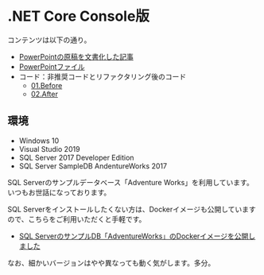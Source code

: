 # .NET Core Console版

コンテンツは以下の通り。

- [PowerPointの原稿を文書化した記事](https://www.nuits.jp/entry/easiest-clean-architecture-2019-09-vsuc)
- [PowerPointファイル](Easiest-Clean-Architecture-for-DotNetConsole.pptx)
- コード：非推奨コードとリファクタリング後のコード
    - [01.Before](01.Before)
    - [02.After](02.After)

## 環境

* Windows 10
* Visual Studio 2019
* SQL Server 2017 Developer Edition
* SQL Server SampleDB AndentureWorks 2017

SQL Serverのサンプルデータベース「Adventure Works」を利用しています。いつもお世話になっております。

SQL Serverをインストールしたくない方は、Dockerイメージも公開していますので、こちらをご利用いただくと手軽です。

- [SQL ServerのサンプルDB「AdventureWorks」のDockerイメージを公開しました](https://www.nuits.jp/entry/2019/10/08/082935)

なお、細かいバージョンはやや異なっても動く気がします。多分。

